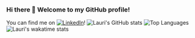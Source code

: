 ### Hi there 👋 Welcome to my GitHub profile!
You can find me on [![LinkedIn][2.2]][2]!
![Lauri's GitHub stats](https://github-readme-stats.vercel.app/api?username=LauriLepik&count_private=true&show_icons=true&theme=tokyonight)
![Top Languages](https://github-readme-stats.vercel.app/api/top-langs/?username=LauriLepik)
![Lauri's wakatime stats](https://github-readme-stats.vercel.app/api/wakatime?username=LauriLepik)


<!-- Icons -->

[1.2]: https://cdn-icons.flaticon.com/png/16/3256/premium/3256013.png (twitter icon without padding)
[2.2]: https://cdn-icons-png.flaticon.com/16/174/174857.png (LinkedIn)

<!-- Links to your social media accounts -->

[1]: https://twitter.com/
[2]: https://www.linkedin.com/in/lauri-lepik/
<!--
**LauriLepik/LauriLepik** is a ✨ _special_ ✨ repository because its `README.md` (this file) appears on your GitHub profile.

Here are some ideas to get you started:

- 🔭 I’m currently working on ...
- 🌱 I’m currently learning ...
- 👯 I’m looking to collaborate on ...
- 🤔 I’m looking for help with ...
- 💬 Ask me about ...
- 📫 How to reach me: ...
- 😄 Pronouns: ...
- ⚡ Fun fact: ...
-->
